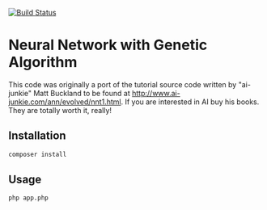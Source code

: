 [![Build Status](https://travis-ci.org/dmecke/smart-fish.svg)](https://travis-ci.org/dmecke/smart-fish)

# Neural Network with Genetic Algorithm

This code was originally a port of the tutorial source code written by "ai-junkie" Matt Buckland to be found at http://www.ai-junkie.com/ann/evolved/nnt1.html. If you are interested in AI buy his books. They are totally worth it, really!

## Installation

```bash
composer install
```

## Usage

```bash
php app.php
```
